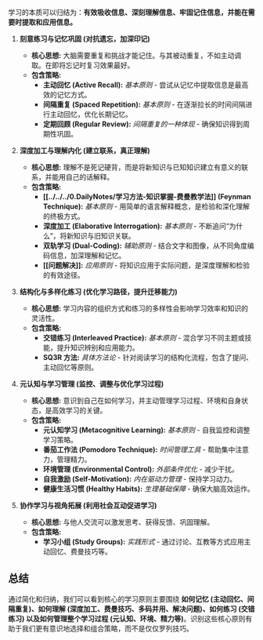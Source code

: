 
学习的本质可以归结为：**有效吸收信息、深刻理解信息、牢固记住信息，并能在需要时提取和应用信息。**

1. **刻意练习与记忆巩固 (对抗遗忘，加深印记)**
    * **核心思想:** 大脑需要重复和挑战才能记住。与其被动重复，不如主动调取。在即将忘记时复习效果最好。
    * **包含策略:**
        * **主动回忆 (Active Recall):** *基本原则* - 尝试从记忆中提取信息是最高效的记忆方式。
        * **间隔重复 (Spaced Repetition):** *基本原则* - 在逐渐拉长的时间间隔进行主动回忆，优化长期记忆。
        * **定期回顾 (Regular Review):** *间隔重复的一种体现* - 确保知识得到周期性巩固。

2. **深度加工与理解内化 (建立联系，真正理解)**
    * **核心思想:** 理解不是死记硬背，而是将新知识与已知知识建立有意义的联系，并能用自己的话解释。
    * **包含策略:**
        * **[[../../../0.DailyNotes/学习方法-知识掌握-费曼教学法]] (Feynman Technique):** *基本原则* - 用简单的语言解释概念，是检验和深化理解的终极方式。
        * **深度加工 (Elaborative Interrogation):** *基本原则* - 不断追问“为什么”，将新知识与旧知识关联。
        * **双轨学习 (Dual-Coding):** *辅助原则* - 结合文字和图像，从不同角度编码信息，加深理解和记忆。
        * **[[问题解决]]:** *应用原则* - 将知识应用于实际问题，是深度理解和检验的有效途径。

3. **结构化与多样化练习 (优化学习路径，提升迁移能力)**
    * **核心思想:** 学习内容的组织方式和练习的多样性会影响学习效率和知识的灵活性。
    * **包含策略:**
        * **交错练习 (Interleaved Practice):** *基本原则* - 混合学习不同主题或技能，提升知识辨别和应用能力。
        * **SQ3R 方法:** *具体方法论* - 针对阅读学习的结构化流程，包含了提问、主动回忆等原则。

4. **元认知与学习管理 (监控、调整与优化学习过程)**
    * **核心思想:** 意识到自己在如何学习，并主动管理学习过程、环境和自身状态，是高效学习的关键。
    * **包含策略:**
        * **元认知学习 (Metacognitive Learning):** *基本原则* - 自我监控和调整学习策略。
        * **番茄工作法 (Pomodoro Technique):** *时间管理工具* - 帮助集中注意力，管理精力。
        * **环境管理 (Environmental Control):** *外部条件优化* - 减少干扰。
        * **自我激励 (Self-Motivation):** *内在驱动力管理* - 保持学习动力。
        * **健康生活习惯 (Healthy Habits):** *生理基础保障* - 确保大脑高效运作。

5. **协作学习与视角拓展 (利用社会互动促进学习)**
    * **核心思想:** 与他人交流可以激发思考、获得反馈、巩固理解。
    * **包含策略:**
        * **学习小组 (Study Groups):** *实践形式* - 通过讨论、互教等方式应用主动回忆、费曼技巧等。

## 总结

通过简化和归纳，我们可以看到核心的学习原则主要围绕 **如何记忆 (主动回忆、间隔重复)、如何理解 (深度加工、费曼技巧、多码并用、解决问题)、如何练习 (交错练习) 以及如何管理整个学习过程 (元认知、环境、精力等)**。识别这些核心原则有助于我们更有意识地选择和组合策略，而不是仅仅罗列技巧。
